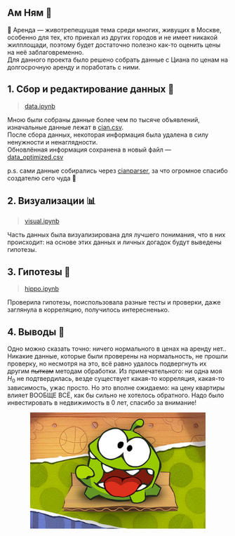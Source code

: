 ## Ам Ням 💚
🏢 Аренда — животрепещущая тема среди многих, живущих в Москве, особенно для тех, кто приехал из других городов и не имеет никакой жилплощади, поэтому будет достаточно полезно как-то оценить цены на неё заблаговременно.  
Для данного проекта было решено собрать данные с Циана по ценам на долгосрочную аренду и поработать с ними.

## 1. Сбор и редактирование данных 📝
> [data.ipynb](https://github.com/Harepuff/amnyam/blob/main/data.ipynb)

Мною были собраны данные более чем по тысяче объявлений, изначальные данные лежат в [cian.csv](https://github.com/Harepuff/amnyam/blob/main/cian.csv).  
После сбора данных, некоторая информация была удалена в силу ненужности и ненаглядности.  
Обновлённая информация сохранена в новый файл — [data_optimized.csv](https://github.com/Harepuff/amnyam/blob/main/data_optimized.csv)  

p.s. сами данные собирались через [cianparser](https://github.com/lenarsaitov/cianparser), за что огромное спасибо создателю сего чуда 🐾

## 2. Визуализации 📊
> [visual.ipynb](https://github.com/Harepuff/amnyam/blob/main/visual.ipynb)

Часть данных была визуализирована для лучшего понимания, что в них происходит: на основе этих данных и личных догадок будут выведены гипотезы.

## 3. Гипотезы 🦛
> [hippo.ipynb](https://github.com/Harepuff/amnyam/blob/main/hippo.ipynb)

Проверила гипотезы, поиспользовала разные тесты и проверки, даже заглянула в корреляцию, получилось интересненько.

## 4. Выводы 🍄  

Одно можно сказать точно: ничего нормального в ценах на аренду нет..  
Никакие данные, которые были проверены на нормальность, не прошли проверку, но несмотря на это, всё равно удалось подвергнуть их другим ~~пыткам~~ методам обработки. 
Из примечательного: ни одна моя $H_0$ не подтвердилась, везде существует какая-то корреляция, какая-то зависимость, ужас просто. Но это вполне ожидаемо: на цену квартиры влияет ВООБЩЕ ВСЁ, как бы сильно не хотелось обратного. Надо было инвестировать в недвижимость в 0 лет, спасибо за внимание!

<p align="center">
 <img width="400px" src="amnyam.jpeg" alt="Амн Ням, конечно же"/>
</p>

